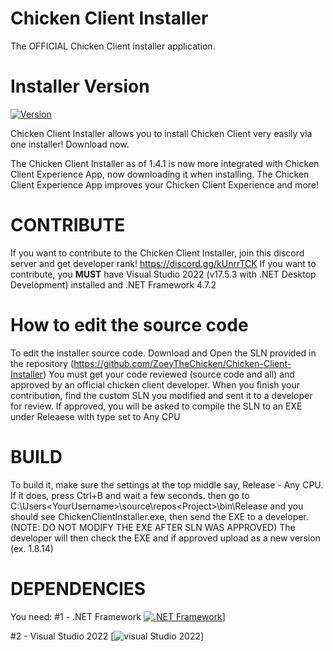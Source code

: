 # Chicken Client Installer
The OFFICIAL Chicken Client installer application.

# Installer Version
[![Version](https://img.shields.io/badge/version-1.4.2-red.svg)](https://github.com/ZoeyTheChicken/Chicken-Client-Installer)

Chicken Client Installer allows you to install Chicken Client very easily via one installer! Download now.

The Chicken Client Installer as of 1.4.1 is now more integrated with Chicken Client Experience App, now downloading it when installing.
The Chicken Client Experience App improves your Chicken Client Experience and more!

# CONTRIBUTE

If you want to contribute to the Chicken Client Installer, join this discord server and get developer rank! https://discord.gg/kUnrrTCK
If you want to contribute, you **MUST** have Visual Studio 2022 (v17.5.3 with .NET Desktop Development) installed and .NET Framework 4.7.2

# How to edit the source code

To edit the installer source code. Download and Open the SLN provided in the repository (https://github.com/ZoeyTheChicken/Chicken-Client-Installer)
You must get your code reviewed (source code and all) and approved by an official chicken client developer.
When you finish your contribution, find the custom SLN you modified and sent it to a developer for review.
If approved, you will be asked to compile the SLN to an EXE under Releaese with type set to Any CPU

# BUILD

To build it, make sure the settings at the top middle say, Release - Any CPU. If it does, press Ctrl+B and wait a few seconds. then go to C:\Users\<YourUsername>\source\repos\<Project>\bin\Release and you should see ChickenClientInstaller.exe, then send the EXE to a developer. (NOTE: DO NOT MODIFY THE EXE AFTER SLN WAS APPROVED) The developer will then check the EXE and if approved upload as a new version (ex. 1.8.14)

# DEPENDENCIES

You need:
#1 - .NET Framework [![.NET Framework](https://img.shields.io/badge/version-4.7.2-red.svg)](https://dotnet.microsoft.com/en-us/download/dotnet-framework/net472)]

#2 - Visual Studio 2022 [![visual Studio 2022](https://img.shields.io/badge/version-17.5.3-red.svg)]
